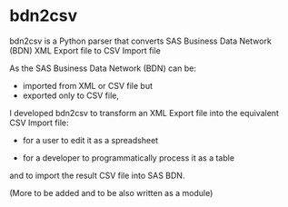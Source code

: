 # bdn2csv

bdn2csv is a Python parser that converts SAS Business Data Network (BDN) XML Export file to CSV Import file

As the SAS Business Data Network (BDN) can be:
* imported from XML or CSV file but
* exported only to CSV file,

I developed bdn2csv to transform an XML Export file into the equivalent CSV Import file:

* for a user to edit it as a spreadsheet

* for a developer to programmatically process it as a table

and to import the result CSV file into SAS BDN.

(More to be added and to be also written as a module)
